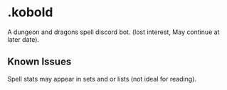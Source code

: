 # .kobold
A dungeon and dragons spell discord bot. (lost interest, May continue at later date).

## Known Issues
Spell stats may appear in sets and or lists (not ideal for reading).
